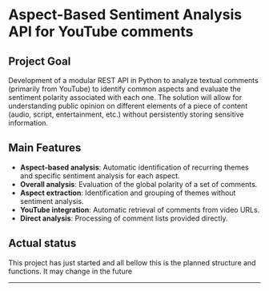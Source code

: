 # Aspect-Based Sentiment Analysis API for YouTube comments

## Project Goal

Development of a modular REST API in Python to analyze textual comments (primarily from YouTube) to identify common aspects and evaluate the sentiment polarity associated with each one. The solution will allow for understanding public opinion on different elements of a piece of content (audio, script, entertainment, etc.) without persistently storing sensitive information.

## Main Features

- **Aspect-based analysis**: Automatic identification of recurring themes and specific sentiment analysis for each aspect.
- **Overall analysis**: Evaluation of the global polarity of a set of comments.
- **Aspect extraction**: Identification and grouping of themes without sentiment analysis.
- **YouTube integration**: Automatic retrieval of comments from video URLs.
- **Direct analysis**: Processing of comment lists provided directly.

## Actual status
This project has just started and all bellow this is the planned structure and functions. It may change in the future

---